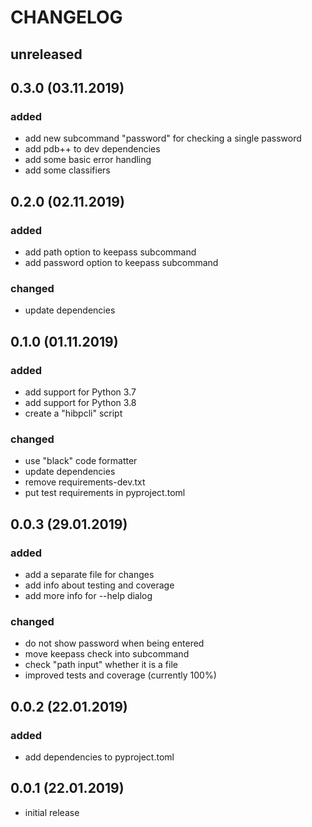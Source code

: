 # CHANGELOG

## unreleased

## 0.3.0 (03.11.2019)

### added

- add new subcommand "password" for checking a single password
- add pdb++ to dev dependencies
- add some basic error handling
- add some classifiers

## 0.2.0 (02.11.2019)

### added

- add path option to keepass subcommand
- add password option to keepass subcommand

### changed

- update dependencies

## 0.1.0 (01.11.2019)

### added

- add support for Python 3.7
- add support for Python 3.8
- create a "hibpcli" script

### changed

- use "black" code formatter
- update dependencies
- remove requirements-dev.txt
- put test requirements in pyproject.toml

## 0.0.3 (29.01.2019)

### added

- add a separate file for changes
- add info about testing and coverage
- add more info for --help dialog

### changed

- do not show password when being entered
- move keepass check into subcommand
- check "path input" whether it is a file
- improved tests and coverage (currently 100%)


## 0.0.2 (22.01.2019)

### added

- add dependencies to pyproject.toml

## 0.0.1 (22.01.2019)

- initial release
